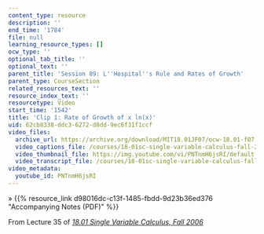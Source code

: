 ```yaml
---
content_type: resource
description: ''
end_time: '1784'
file: null
learning_resource_types: []
ocw_type: ''
optional_tab_title: ''
optional_text: ''
parent_title: 'Session 89: L''Hospital''s Rule and Rates of Growth'
parent_type: CourseSection
related_resources_text: ''
resource_index_text: ''
resourcetype: Video
start_time: '1542'
title: 'Clip 1: Rate of Growth of x ln(x)'
uid: 62cb8338-ddc3-6272-d8dd-9ec6f31f1ccf
video_files:
  archive_url: https://archive.org/download/MIT18.01JF07/ocw-18.01-f07-lec35_300k.mp4
  video_captions_file: /courses/18-01sc-single-variable-calculus-fall-2010/ba5ab2fa4ce158c19c1dc807a8a9a558_PNTnmH6jsRI.vtt
  video_thumbnail_file: https://img.youtube.com/vi/PNTnmH6jsRI/default.jpg
  video_transcript_file: /courses/18-01sc-single-variable-calculus-fall-2010/627de6c3721f04bbea76707a99b205a7_PNTnmH6jsRI.pdf
video_metadata:
  youtube_id: PNTnmH6jsRI
---
```


» {{% resource_link d98016dc-c13f-1485-fbdd-9d23b36ed376 "Accompanying Notes (PDF)" %}}

From Lecture 35 of [_18.01 Single Variable Calculus, Fall 2006_](/courses/18-01-single-variable-calculus-fall-2006/video_galleries/video-lectures)



